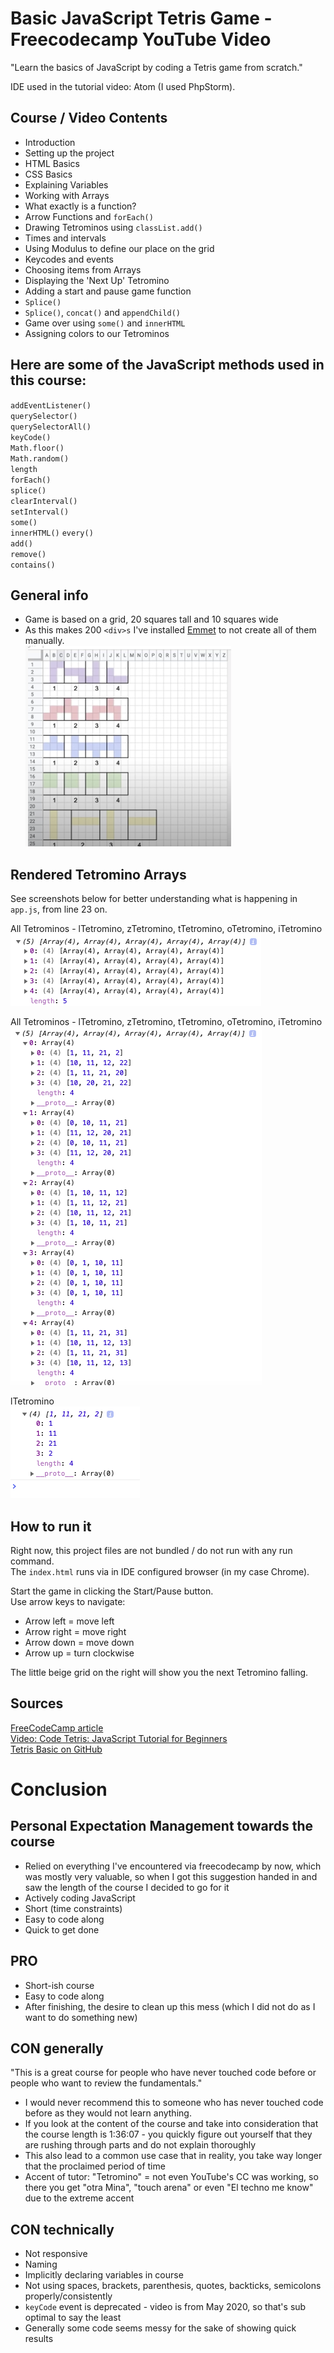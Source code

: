 # Basic JavaScript Tetris Game - Freecodecamp YouTube Video
"Learn the basics of JavaScript by coding a Tetris game from scratch."
  
IDE used in the tutorial video: Atom (I used PhpStorm).  

## Course / Video Contents
- Introduction  
- Setting up the project  
- HTML Basics  
- CSS Basics  
- Explaining Variables  
- Working with Arrays  
- What exactly is a function?  
- Arrow Functions and `forEach()`  
- Drawing Tetrominos using `classList.add()`  
- Times and intervals  
- Using Modulus to define our place on the grid  
- Keycodes and events  
- Choosing items from Arrays  
- Displaying the 'Next Up' Tetromino  
- Adding a start and pause game function  
- `Splice()`  
- `Splice()`, `concat()` and `appendChild()`  
- Game over using `some()` and `innerHTML`  
- Assigning colors to our Tetrominos  

## Here are some of the JavaScript methods used in this course:
`addEventListener()`  
`querySelector()`  
`querySelectorAll()`  
`keyCode()`  
`Math.floor()`  
`Math.random()`  
`length`  
`forEach()`  
`splice()`  
`clearInterval()`  
`setInterval()`  
`some()`  
`innerHTML()`
`every()`  
`add()`  
`remove()`  
`contains()` 

## General info
- Game is based on a grid, 20 squares tall and 10 squares wide  
- As this makes 200 `<div>s` I've installed [Emmet](https://plugins.jetbrains.com/plugin/7450-emmet-everywhere) to not create all of them manually.  
![Scribble Tetrominos](screenshots/scribble-of-tetrominos.png)  

## Rendered Tetromino Arrays
See screenshots below for better understanding what is happening in `app.js`, from line 23 on.  

All Tetrominos - lTetromino, zTetromino, tTetromino, oTetromino, iTetromino  
![All Tetrominos](screenshots/all-tetrominos-01.png)  

All Tetrominos - lTetromino, zTetromino, tTetromino, oTetromino, iTetromino  
![All Tetrominos](screenshots/all-tetrominos-02.png)  

lTetromino  
![The Tetrominos](screenshots/theTetrominos-00-02.png) 

## How to run it
Right now, this project files are not bundled / do not run with any run command.  
The `index.html` runs via in IDE configured browser (in my case Chrome).  

Start the game in clicking the Start/Pause button.  
Use arrow keys to navigate:  
- Arrow left = move left  
- Arrow right = move right  
- Arrow down = move down  
- Arrow up = turn clockwise  

The little beige grid on the right will show you the next Tetromino falling. 

## Sources
[FreeCodeCamp article](https://www.freecodecamp.org/news/learn-javascript-by-creating-a-tetris-game/)  
[Video: Code Tetris: JavaScript Tutorial for Beginners](https://www.youtube.com/watch?v=rAUn1Lom6dw)  
[Tetris Basic on GitHub](https://github.com/kubowania/Tetris-Basic) 

# Conclusion
## Personal Expectation Management towards the course
- Relied on everything I've encountered via freecodecamp by now, which was mostly very valuable, so when I got this suggestion handed in and saw the length of the course I decided to go for it  
- Actively coding JavaScript
- Short (time constraints)
- Easy to code along
- Quick to get done

## PRO
- Short-ish course  
- Easy to code along  
- After finishing, the desire to clean up this mess (which I did not do as I want to do something new)

## CON generally
"This is a great course for people who have never touched code before or people who want to review the fundamentals."  
- I would never recommend this to someone who has never touched code before as they would not learn anything.  
- If you look at the content of the course and take into consideration that the course length is 1:36:07 - you quickly figure out yourself that they are rushing through parts and do not explain thoroughly  
- This also lead to a common use case that in reality, you take way longer that the proclaimed period of time  
- Accent of tutor: "Tetromino" = not even YouTube's CC was working, so there you get "otra Mina", "touch arena" or even "El techno me know" due to the extreme accent   

## CON technically
- Not responsive  
- Naming  
- Implicitly declaring variables in course  
- Not using spaces, brackets, parenthesis, quotes, backticks, semicolons properly/consistently  
- `keyCode` event is deprecated - video is from May 2020, so that's sub optimal to say the least  
- Generally some code seems messy for the sake of showing quick results
